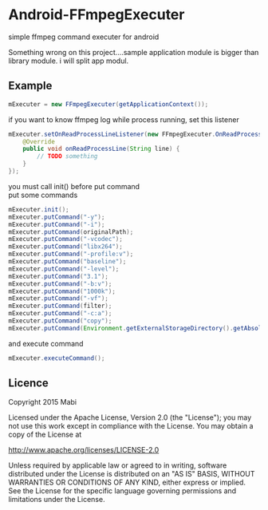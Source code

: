# Android-FFmpegExecuter
simple ffmpeg command executer for android

Something wrong on this project....sample application module is bigger than library module. i will split app modul.

## Example
```java
mExecuter = new FFmpegExecuter(getApplicationContext());
```

if you want to know ffmpeg log while process running, set this listener 
```java
mExecuter.setOnReadProcessLineListener(new FFmpegExecuter.OnReadProcessLineListener() {
    @Override
    public void onReadProcessLine(String line) {
        // TODO something
    }
});
```

you must call init() before put command<br/>
put some commands
```java
mExecuter.init();
mExecuter.putCommand("-y");
mExecuter.putCommand("-i");
mExecuter.putCommand(originalPath);
mExecuter.putCommand("-vcodec");
mExecuter.putCommand("libx264");
mExecuter.putCommand("-profile:v");
mExecuter.putCommand("baseline");
mExecuter.putCommand("-level");
mExecuter.putCommand("3.1");
mExecuter.putCommand("-b:v");
mExecuter.putCommand("1000k");
mExecuter.putCommand("-vf");
mExecuter.putCommand(filter);
mExecuter.putCommand("-c:a");
mExecuter.putCommand("copy");
mExecuter.putCommand(Environment.getExternalStorageDirectory().getAbsolutePath() + "/result.mp4");
```

and execute command
```java
mExecuter.executeCommand();
```

## Licence
Copyright 2015 Mabi

Licensed under the Apache License, Version 2.0 (the "License"); you may not use this work except in compliance with the License. You may obtain a copy of the License at

http://www.apache.org/licenses/LICENSE-2.0

Unless required by applicable law or agreed to in writing, software distributed under the License is distributed on an "AS IS" BASIS, WITHOUT WARRANTIES OR CONDITIONS OF ANY KIND, either express or implied. See the License for the specific language governing permissions and limitations under the License.
